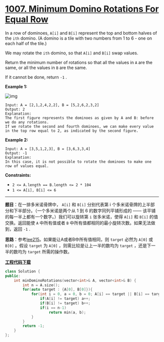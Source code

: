 # [1007. Minimum Domino Rotations For Equal Row](https://leetcode.com/problems/minimum-domino-rotations-for-equal-row/)

In a row of dominoes, `A[i]` and `B[i]` represent the top and bottom halves of the `ith` domino. (A domino is a tile with two numbers from 1 to 6 - one on each half of the tile.)

We may rotate the `ith` domino, so that `A[i]` and `B[i]` swap values.

Return the minimum number of rotations so that all the values in `A` are the same, or all the values in `B` are the same.

If it cannot be done, return `-1` .

**Example 1:**

![img](https://assets.leetcode.com/uploads/2019/03/08/domino.png)

```
Input: A = [2,1,2,4,2,2], B = [5,2,6,2,3,2]
Output: 2
Explanation:
The first figure represents the dominoes as given by A and B: before we do any rotations.
If we rotate the second and fourth dominoes, we can make every value in the top row equal to 2, as indicated by the second figure.
```

**Example 2:**

```
Input: A = [3,5,1,2,3], B = [3,6,3,3,4]
Output: -1
Explanation:
In this case, it is not possible to rotate the dominoes to make one row of values equal.
```

**Constraints:**

* `2 <= A.length == B.length <= 2 * 104`
* `1 <= A[i], B[i] <= 6`

-----

**题目**：在一排多米诺骨牌中， `A[i]` 和 `B[i]` 分别代表第 i 个多米诺骨牌的上半部分和下半部分。（一个多米诺是两个从 1 到 6 的数字同列平铺形成的 —— 该平铺的每一半上都有一个数字。）我们可以旋转第 `i` 张多米诺，使得 `A[i]` 和 `B[i]` 的值交换。返回能使 `A` 中所有值或者 `B` 中所有值都相同的最小旋转次数。如果无法做到，返回 `-1` .

**思路**：参考[lee215](https://leetcode.com/problems/minimum-domino-rotations-for-equal-row/discuss/252242/JavaC%2B%2BPython-Different-Ideas)。如果能让A或者B中所有值相同，则 `target` 必然为 `A[0]` 或 `B[0]` 。假设 `target` 为 `A[0]` ，则需比较是让上一半的数均为 `target` ，还是下一半的数均为 `target` 所需的操作数。

[**工程代码下载**](https://github.com/shenkh/leetcode)

``` cpp
class Solution {
public:
    int minDominoRotations(vector<int>& A, vector<int>& B) {
        int n = A.size();
        for(auto target : {A[0], B[0]}){
            for(int i = 0, a = 0, b = 0; A[i] == target || B[i] == target; ++i){
                if(A[i] != target) a++;
                if(B[i] != target) b++;
                if(i == n-1)
                    return min(a, b);
            }
        }
        return -1;
    }
};
```
